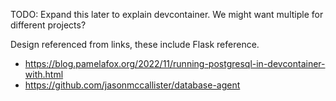 TODO: Expand this later to explain devcontainer. We might want multiple for different projects?

Design referenced from links, these include Flask reference. 
- https://blog.pamelafox.org/2022/11/running-postgresql-in-devcontainer-with.html
- https://github.com/jasonmccallister/database-agent